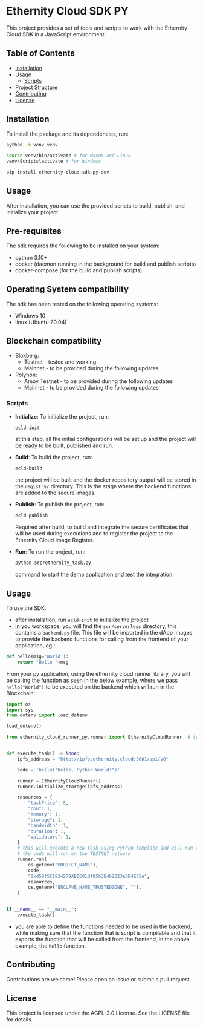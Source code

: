 
# Ethernity Cloud SDK PY

This project provides a set of tools and scripts to work with the Ethernity Cloud SDK in a JavaScript environment.

## Table of Contents

- [Installation](#installation)
- [Usage](#usage)
  - [Scripts](#scripts)
- [Project Structure](#project-structure)
- [Contributing](#contributing)
- [License](#license)

## Installation

To install the package and its dependencies, run:

```sh
python -m venv venv

source venv/bin/activate # for MacOS and Linux
venv\Scripts\activate # for Windows

pip install ethernity-cloud-sdk-py-dev
```

## Usage

After installation, you can use the provided scripts to build, publish, and initialize your project.

## Pre-requisites
The sdk requires the following to be installed on your system:
- python 3.10+
- docker (daemon running in the background for build and publish scripts)
- docker-compose (for the build and publish scripts)


## Operating System compatibility
The sdk has been tested on the following operating systems:
- Windows 10
- linux (Ubuntu 20.04)

## Blockchain compatibility
- Bloxberg:
    - Testnet - tested and working
    - Mainnet - to be provided during the following updates
- Polyhon:
    - Amoy Testnet - to be provided during the following updates
    - Mainnet - to be provided during the following updates

### Scripts

- **Initialize**: To initialize the project, run:
  ```sh
  ecld-init
  ```
  at this step, all the initial configurations will be set up and the project will be ready to be built, published and run.

- **Build**: To build the project, run:
  ```sh
  ecld-build
  ```
    the project will be built and the docker repository output will be stored in the `registry/` directory. This is the stage where the backend functions are added to the secure images.

- **Publish**: To publish the project, run:
  ```sh
  ecld-publish
  ```
  Required after build, to build and integrate the secure certificates that will be used during executions and to register the project to the Ethernity Cloud Image Register.

- **Run**: To run the project, run:
  ```sh
  python src/ethernity_task.py
  ```
  command to start the demo application and test the integration.

## Usage

To use the SDK:
- after installation, run `ecld-init` to initialize the project
- in you workspace, you will find the `scr/serverless` directory, this contains a `backend.py` file. This file will be imported in the dApp images to provide the backend functions for calling from the frontend of your application, eg.:
```py
def hello(msg='World'):
    return "Hello "+msg
```
From your py application, using the ethernity cloud runner library, you will be calling the function as seen in the below example, where we pass `hello("World")` to be executed on the backend which will run in the Blockchain:
```py
import os
import sys
from dotenv import load_dotenv

load_dotenv()

from ethernity_cloud_runner_py.runner import EthernityCloudRunner  # type: ignore


def execute_task() -> None:
    ipfs_address = "http://ipfs.ethernity.cloud:5001/api/v0"

    code = 'hello("Hello, Python World!")'

    runner = EthernityCloudRunner()
    runner.initialize_storage(ipfs_address)

    resources = {
        "taskPrice": 8,
        "cpu": 1,
        "memory": 1,
        "storage": 1,
        "bandwidth": 1,
        "duration": 1,
        "validators": 1,
    }
    # this will execute a new task using Python template and will run the code provided above
    # the code will run on the TESTNET network
    runner.run(
        os.getenv("PROJECT_NAME"),
        code,
        "0xd58f5C1834279ABD601df85b3E4b2323aDD4E75e",
        resources,
        os.getenv("ENCLAVE_NAME_TRUSTEDZONE", ""),
    )


if __name__ == "__main__":
    execute_task()

```
- you are able to define the functions needed to be used in the backend, while making sure that the function that is script is compilable and that it exports the function that will be called from the frontend, in the above example, the `hello` function.

## Contributing

Contributions are welcome! Please open an issue or submit a pull request.

## License

This project is licensed under the AGPL-3.0 License. See the LICENSE file for details.
